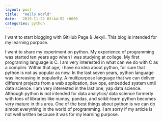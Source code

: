```yaml
---
layout: post
title:  "Hello World"
date:   2019-11-22 03:44:52 +0000
categories: python
---
```


I want to start blogging with GitHub Page & Jekyll. This blog is intended for my learning purpose. 

I want to share my experiment on python. My experience of programming was started ten years ago when I was studying at college. My first programing language is C. I am very interested in what can we do with C as a compiler. Within that age, I have no idea about python, for sure that python is not as popular as now. In the last seven years, python language was increasing in popularity. A multipurpose language that we can deliver different projects from a web application, dev ops, embedded system until data science. I am very interested in the last one, yap data science. Although python is not intended for data analytics/ data science formerly with tons of libraries like numpy, pandas, and scikit-learn python becomes very mature in this area. One of the best things about python is we can do almost everything in the world of programming. I am sorry if my article is not well written because it was for my learning purpose.


